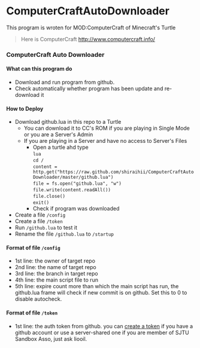 # ComputerCraftAutoDownloader

This program is wroten for MOD:ComputerCraft of Minecraft's Turtle

>Here is ComputerCraft http://www.computercraft.info/

### ComputerCraft Auto Downloader
#### What can this program do
  - Download and run program from github.
  - Check automatically whether program has been update and re-download it

#### How to Deploy
  - Download github.lua in this repo to a Turtle
     - You can download it to CC's ROM if you are playing in Single Mode or you are a Server's Admin
     - If you are playing in a Server and have no access to Server's Files
        - Open a turtle ahd type  
        `lua`  
        `cd /`  
        `content = http.get("https://raw.github.com/shiraihii/ComputerCraftAutoDownloader/master/github.lua")`  
        `file = fs.open("github.lua", "w")`  
        `file.write(content.readAll())`  
        `file.close()`  
        `exit()`  
        - Check if program was downloaded  
  - Create a file `/config`  
  - Create a file `/token`  
  - Run `/github.lua` to test it
  - Rename the file `/github.lua` to `/startup`  

#### Format of file `/config`
  - 1st line: the owner of target repo
  - 2nd line: the name of target repo
  - 3rd line: the branch in target repo
  - 4th line: the main script file to run
  - 5th line: expire count more than which the main script has run, the github.lua frame will check if new commit is on github. Set this to 0 to disable autocheck.

#### Format of file `/token`
  - 1st line: the auth token from github. you can [create a token](https://github.com/settings/tokens) if you have a github account or use a server-shared one if you are member of SJTU Sandbox Asso, just ask liooil.

